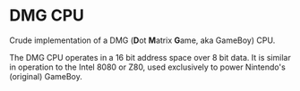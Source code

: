 # DMG CPU

Crude implementation of a DMG (**D**ot **M**atrix **G**ame, aka GameBoy) CPU.

The DMG CPU operates in a 16 bit address space over 8 bit data. It is similar
in operation to the Intel 8080 or Z80, used exclusively to power Nintendo's
(original) GameBoy.
